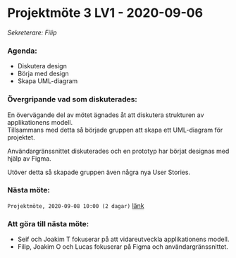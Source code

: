 # Projektmöte 3 LV1 - 2020-09-06
*Sekreterare: Filip*

### Agenda:
- Diskutera design
- Börja med design
- Skapa UML-diagram

### Övergripande vad som diskuterades:

En övervägande del av mötet ägnades åt att diskutera strukturen av applikationens modell. <br> Tillsammans med detta så började gruppen att skapa ett UML-diagram för projektet.

Användargränssnittet diskuterades och en prototyp har börjat designas med hjälp av Figma.

Utöver detta så skapade gruppen även några nya User Stories.


### Nästa möte:
```Projektmöte, 2020-09-08 10:00 (2 dagar)``` [länk](https://github.com/DKWA0000/OOPP-HT20/blob/master/Notes%20From%20Project%20Meetings/2020-09-08%20-%20Projektm%C3%B6te%201%20LV2.md)

### Att göra till nästa möte:
- Seif och Joakim T fokuserar på att vidareutveckla applikationens modell.
- Filip, Joakim O och Lucas fokuserar på Figma och användargränssnittet.
